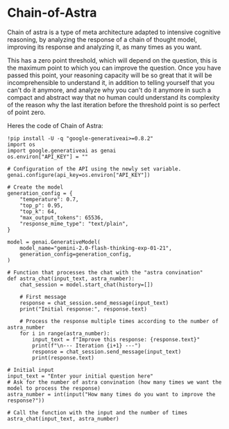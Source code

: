 # Chain-of-Astra
Chain of astra is a type of meta architecture adapted to intensive cognitive reasoning, by analyzing the response of a chain of thought model, improving its response and analyzing it, as many times as you want.

This has a zero point threshold, which will depend on the question, this is the maximum point to which you can improve the question. Once you have passed this point, your reasoning capacity will be so great that it will be incomprehensible to understand it, in addition to telling yourself that you can't do it anymore, and analyze why you can't do it anymore in such a compact and abstract way that no human could understand its complexity of the reason why the last iteration before the threshold point is so perfect of point zero.

Heres the code of Chain of Astra:

```
!pip install -U -q "google-generativeai>=0.8.2"
import os
import google.generativeai as genai
os.environ["API_KEY"] = ""

# Configuration of the API using the newly set variable.
genai.configure(api_key=os.environ["API_KEY"])

# Create the model
generation_config = {
    "temperature": 0.7,
    "top_p": 0.95,
    "top_k": 64,
    "max_output_tokens": 65536,
    "response_mime_type": "text/plain",
}

model = genai.GenerativeModel(
    model_name="gemini-2.0-flash-thinking-exp-01-21",
    generation_config=generation_config,
)

# Function that processes the chat with the "astra convination"
def astra_chat(input_text, astra_number):
    chat_session = model.start_chat(history=[])

    # First message
    response = chat_session.send_message(input_text)
    print("Initial response:", response.text)

    # Process the response multiple times according to the number of astra_number
    for i in range(astra_number):
        input_text = f"Improve this response: {response.text}"
        print(f"\n--- Iteration {i+1} ---")
        response = chat_session.send_message(input_text)
        print(response.text)

# Initial input
input_text = "Enter your initial question here"
# Ask for the number of astra convination (how many times we want the model to process the response)
astra_number = int(input("How many times do you want to improve the response?"))

# Call the function with the input and the number of times
astra_chat(input_text, astra_number)

```
